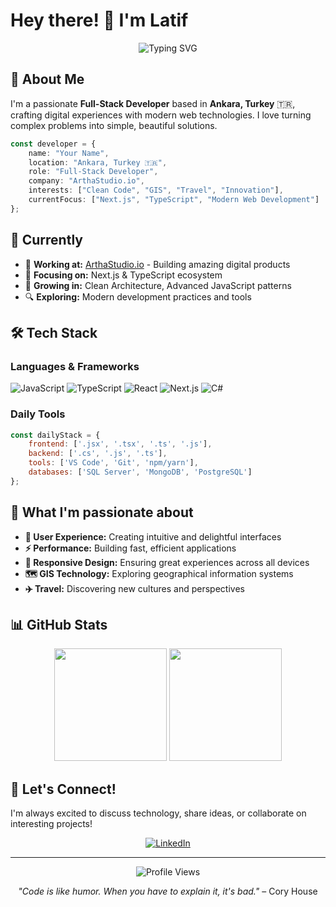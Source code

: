 # Hey there! 👋 I'm Latif

<div align="center">
  <img src="https://readme-typing-svg.herokuapp.com?font=Fira+Code&pause=1000&color=2E96FF&width=435&lines=Full-Stack+Developer;JavaScript+Enthusiast;Clean+Code+Advocate;Always+Learning" alt="Typing SVG" />
</div>

## 🚀 About Me

I'm a passionate **Full-Stack Developer** based in **Ankara, Turkey** 🇹🇷, crafting digital experiences with modern web technologies. I love turning complex problems into simple, beautiful solutions.

```typescript
const developer = {
    name: "Your Name",
    location: "Ankara, Turkey 🇹🇷",
    role: "Full-Stack Developer",
    company: "ArthaStudio.io",
    interests: ["Clean Code", "GIS", "Travel", "Innovation"],
    currentFocus: ["Next.js", "TypeScript", "Modern Web Development"]
};
```

## 💼 Currently

- 🏢 **Working at:** [ArthaStudio.io](https://arthastudio.io) - Building amazing digital products
- 🎯 **Focusing on:** Next.js & TypeScript ecosystem
- 🌱 **Growing in:** Clean Architecture, Advanced JavaScript patterns
- 🔍 **Exploring:** Modern development practices and tools

## 🛠️ Tech Stack

### Languages & Frameworks
![JavaScript](https://img.shields.io/badge/-JavaScript-F7DF1E?style=flat-square&logo=javascript&logoColor=black)
![TypeScript](https://img.shields.io/badge/-TypeScript-3178C6?style=flat-square&logo=typescript&logoColor=white)
![React](https://img.shields.io/badge/-React-61DAFB?style=flat-square&logo=react&logoColor=black)
![Next.js](https://img.shields.io/badge/-Next.js-000000?style=flat-square&logo=next.js&logoColor=white)
![C#](https://img.shields.io/badge/-C%23-239120?style=flat-square&logo=c-sharp&logoColor=white)

### Daily Tools
```javascript
const dailyStack = {
    frontend: ['.jsx', '.tsx', '.ts', '.js'],
    backend: ['.cs', '.js', '.ts'],
    tools: ['VS Code', 'Git', 'npm/yarn'],
    databases: ['SQL Server', 'MongoDB', 'PostgreSQL']
};
```

## 🌟 What I'm passionate about

- **🎨 User Experience:** Creating intuitive and delightful interfaces
- **⚡ Performance:** Building fast, efficient applications
- **📱 Responsive Design:** Ensuring great experiences across all devices
- **🗺️ GIS Technology:** Exploring geographical information systems
- **✈️ Travel:** Discovering new cultures and perspectives

## 📊 GitHub Stats

<div align="center">
  <img height="180em" src="https://github-readme-stats.vercel.app/api?username=yourusername&show_icons=true&theme=tokyonight&include_all_commits=true&count_private=true"/>
  <img height="180em" src="https://github-readme-stats.vercel.app/api/top-langs/?username=yourusername&layout=compact&langs_count=7&theme=tokyonight"/>
</div>


## 💬 Let's Connect!

I'm always excited to discuss technology, share ideas, or collaborate on interesting projects!

<div align="center">

[![LinkedIn](https://img.shields.io/badge/-LinkedIn-0077B5?style=for-the-badge&logo=linkedin&logoColor=white)](https://www.linkedin.com/in/latif-dogan-topluoglu/)

</div>

---

<div align="center">
  <img src="https://komarev.com/ghpvc/?username=yourusername&color=blueviolet&style=flat-square&label=Profile+Views" alt="Profile Views" />
  
  *"Code is like humor. When you have to explain it, it's bad."* – Cory House
</div>
